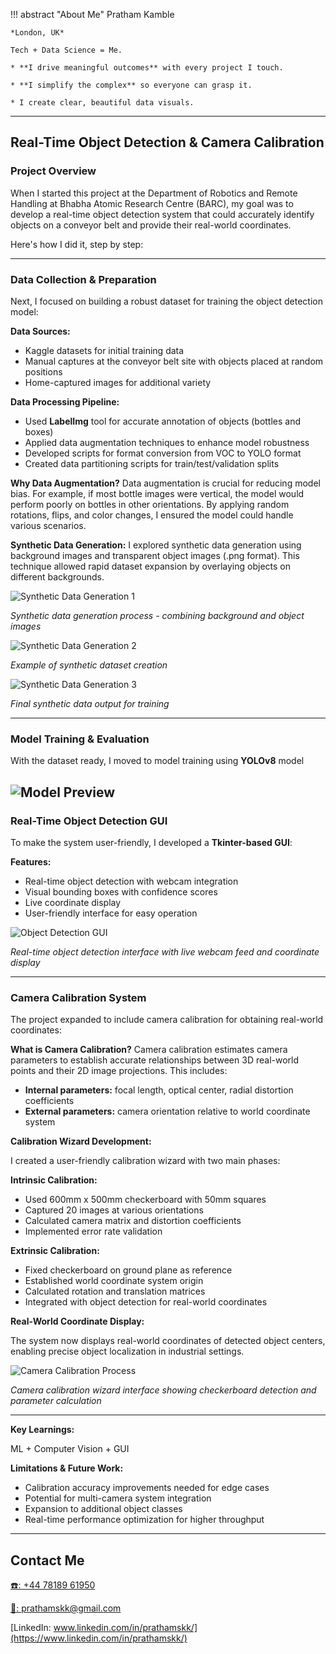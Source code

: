 !!! abstract "About Me"
    Pratham Kamble

    *London, UK*

    Tech + Data Science = Me.

    * **I drive meaningful outcomes** with every project I touch.

    * **I simplify the complex** so everyone can grasp it.

    * I create clear, beautiful data visuals.

---

## Real-Time Object Detection & Camera Calibration

### Project Overview

When I started this project at the Department of Robotics and Remote Handling at Bhabha Atomic Research Centre (BARC), my goal was to develop a real-time object detection system that could accurately identify objects on a conveyor belt and provide their real-world coordinates. 

Here's how I did it, step by step:

---


### Data Collection & Preparation

Next, I focused on building a robust dataset for training the object detection model:

**Data Sources:**

- Kaggle datasets for initial training data
- Manual captures at the conveyor belt site with objects placed at random positions
- Home-captured images for additional variety

**Data Processing Pipeline:**

- Used **LabelImg** tool for accurate annotation of objects (bottles and boxes)
- Applied data augmentation techniques to enhance model robustness
- Developed scripts for format conversion from VOC to YOLO format
- Created data partitioning scripts for train/test/validation splits

**Why Data Augmentation?**
Data augmentation is crucial for reducing model bias. For example, if most bottle images were vertical, the model would perform poorly on bottles in other orientations. By applying random rotations, flips, and color changes, I ensured the model could handle various scenarios.

**Synthetic Data Generation:**
I explored synthetic data generation using background images and transparent object images (.png format). This technique allowed rapid dataset expansion by overlaying objects on different backgrounds.

![Synthetic Data Generation 1](./object_syn1.png)

*Synthetic data generation process - combining background and object images*

![Synthetic Data Generation 2](./object_syn2.png)

*Example of synthetic dataset creation*

![Synthetic Data Generation 3](./object_syn3.png)

*Final synthetic data output for training*

---

### Model Training & Evaluation

With the dataset ready, I moved to model training using **YOLOv8** model

![Model Preview](./object_prediction.jpg)
---

### Real-Time Object Detection GUI

To make the system user-friendly, I developed a **Tkinter-based GUI**:

**Features:**

- Real-time object detection with webcam integration
- Visual bounding boxes with confidence scores
- Live coordinate display
- User-friendly interface for easy operation

![Object Detection GUI](./objectdetection_ui.jpg)

*Real-time object detection interface with live webcam feed and coordinate display*

---

### Camera Calibration System

The project expanded to include camera calibration for obtaining real-world coordinates:

**What is Camera Calibration?**
Camera calibration estimates camera parameters to establish accurate relationships between 3D real-world points and their 2D image projections. This includes:

- **Internal parameters:** focal length, optical center, radial distortion coefficients
- **External parameters:** camera orientation relative to world coordinate system

**Calibration Wizard Development:**

I created a user-friendly calibration wizard with two main phases:

**Intrinsic Calibration:**

- Used 600mm x 500mm checkerboard with 50mm squares
- Captured 20 images at various orientations
- Calculated camera matrix and distortion coefficients
- Implemented error rate validation

**Extrinsic Calibration:**

- Fixed checkerboard on ground plane as reference
- Established world coordinate system origin
- Calculated rotation and translation matrices
- Integrated with object detection for real-world coordinates

**Real-World Coordinate Display:**

The system now displays real-world coordinates of detected object centers, enabling precise object localization in industrial settings.

![Camera Calibration Process](./object_camera_calibration.png)

*Camera calibration wizard interface showing checkerboard detection and parameter calculation*

---

**Key Learnings:**

ML + Computer Vision + GUI

**Limitations & Future Work:**

- Calibration accuracy improvements needed for edge cases
- Potential for multi-camera system integration
- Expansion to additional object classes
- Real-time performance optimization for higher throughput

---

## Contact Me

[☎️: +44 78189 61950](tel:+447818961950)

[📧: prathamskk@gmail.com](mailto:prathamskk@gmail.com)

[LinkedIn: www.linkedin.com/in/prathamskk/](https://www.linkedin.com/in/prathamskk/)